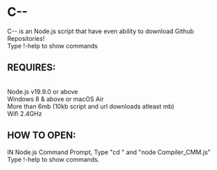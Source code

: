 # C--
C-- is an Node.js script that have even ability to download Github Repositories! <br>
Type !-help to show commands <br>
<h2>REQUIRES:</h2> <br>
Node.js v19.9.0 or above <br>
Windows 8 & above or macOS Air  <br>
More than 6mb (10kb script and url downloads atleast mb) <br>
Wifi 2.4GHz <br>
<h2>HOW TO OPEN:</h2>
IN Node.js Command Prompt, Type "cd <your path to the script>" and "node Compiler_CMM.js" <br>
Type !-help to show commands. <br>

